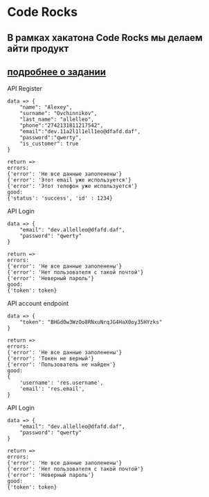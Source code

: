 # Code Rocks

## В рамках хакатона Code Rocks мы делаем айти продукт

## [подробнее о задании](https://docs.google.com/document/d/1JBe4EZ_CvcwDvlbNHYeEvRC0xPRKnBhFJi78RvYGXxg/edit)

API Register

```/api/auth/register/
data => {
    "name": "Alexey",
    "surname": "Ovchinnikov",
    "last_name": "allelleo",
    "phone":"2742131811217542",
    "email":"dev.11a2l1l1ell1eo@dfafd.daf",
    "password":"qwerty",
    "is_customer": true
}

return => 
errors:
{'error': 'Не все данные заполенены'}
{'error': 'Этот email уже используется'}
{'error': 'Этот телефон уже используется'}
good:
{'status': 'success', 'id' : 1234}
```

API Login

```/api/auth/register/
data => {
    "email": "dev.allelleo@dfafd.daf",
    "password": "qwerty"
}

return => 
errors:
{'error': 'Не все данные заполенены'}
{'error': 'Нет пользователя с такой почтой'}
{'error': 'Неверный пароль'}
good:
{'token': token}
```

API account endpoint

```/api/account/endpoint/
data => {
    "token": "BHGd0w3WzOo8RNxuNrqJG4HaX0oy35HYzks"
}

return => 
errors:
{'error': 'Не все данные заполенены'}
{'error': 'Токен не верный'}
{'error': 'Пользователь не найден'}
good:
{
    'username': 'res.username',
    'email': 'res.email',
}
```

API Login

```/api/auth/register/
data => {
    "email": "dev.allelleo@dfafd.daf",
    "password": "qwerty"
}

return => 
errors:
{'error': 'Не все данные заполенены'}
{'error': 'Нет пользователя с такой почтой'}
{'error': 'Неверный пароль'}
good:
{'token': token}
```